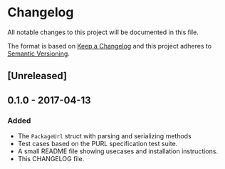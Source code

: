 # Changelog
All notable changes to this project will be documented in this file.

The format is based on [Keep a Changelog](http://keepachangelog.com/en/1.0.0/)
and this project adheres to [Semantic Versioning](http://semver.org/spec/v2.0.0.html).

## [Unreleased]


## 0.1.0 - 2017-04-13
### Added
- The `PackageUrl` struct with parsing and serializing methods
- Test cases based on the PURL specification test suite.
- A small README file showing usecases and installation instructions.
- This CHANGELOG file.



